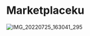 # Marketplaceku
![IMG_20220725_163041_295](https://user-images.githubusercontent.com/89238386/180749685-00cf9bc0-047d-4221-a972-5647f7361d6d.jpg)
